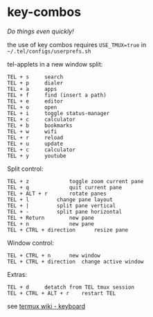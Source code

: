 # key-combos

_Do things even quickly!_

the use of key combos requires `USE_TMUX=true` in `~/.tel/configs/userprefs.sh` 

tel-applets in a new window split:
```
TEL + s		search
TEL + p		dialer
TEL + a		apps
TEL + f		find (insert a path)
TEL + e		editor
TEL + o		open
TEL + i		toggle status-manager
TEL + c		calculator
TEL + b		bookmarks
TEL + w		wifi
TEL + r		reload
TEL + u		update
TEL + c		calculator
TEL + y		youtube
```
Split control:
```
TEL + z 			toggle zoom current pane
TEL + q 			quit current pane
TEL + ALT + r 		rotate panes
TEL + l			change pane layout
TEL + |			split pane vertical
TEL + -			split pane horizontal
TEL + Return 		new pane
TEL + n 			new pane
TEL + CTRL + direction		resize pane
```
Window control:
```
TEL + CTRL + n		new window
TEL + CTRL + direction	change active window
```
Extras:
```
TEL + d		detatch from TEL tmux session
TEL + CTRL + ALT + r 	restart TEL
```

see [termux wiki - keyboard](https://wiki.termux.com/wiki/Touch_Keyboard)

